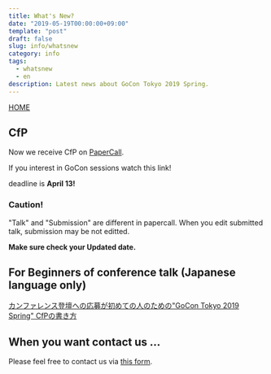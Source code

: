 ```yaml
---
title: What's New?
date: "2019-05-19T00:00:00+09:00"
template: "post"
draft: false
slug: info/whatsnew
category: info
tags: 
  - whatsnew
  - en
description: Latest news about GoCon Tokyo 2019 Spring.  
---
```


[HOME](/pages/home)

## CfP

Now we receive CfP on [PaperCall](https://www.papercall.io/gocon-tokyo-2019).

If you interest in GoCon sessions watch this link!

deadline is __April 13!__

### Caution!

"Talk" and "Submission" are different in papercall.
When you edit submitted talk, submission may be not editted.

__Make sure check your Updated date.__


## For Beginners of conference talk (Japanese language only)

[カンファレンス登壇への応募が初めての人のための"GoCon Tokyo 2019 Spring" CfPの書き方](/info/cfp-beginners-ja)

## When you want contact us ...

Please feel free to contact us via [this form](https://goo.gl/forms/h2KlFhUDoFs6rLnh2).